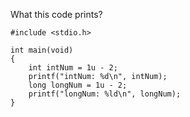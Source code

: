 What this code prints?

```
#include <stdio.h>

int main(void)
{
    int intNum = 1u - 2;
    printf("intNum: %d\n", intNum);
    long longNum = 1u - 2;
    printf("longNum: %ld\n", longNum);
}
```
